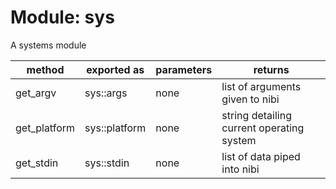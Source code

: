 # Module: sys

A systems module

| method  | exported as    | parameters | returns
|----     |----            |----        |----
| get_argv | sys::args | none | list of arguments given to nibi
| get_platform | sys::platform | none | string detailing current operating system
| get_stdin | sys::stdin | none | list of data piped into nibi